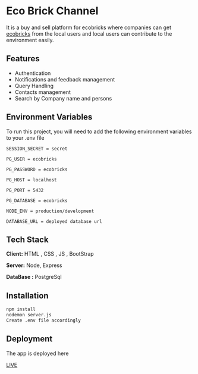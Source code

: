 
# Eco Brick Channel

It is a buy and sell platform for ecobricks where companies can get [ecobricks](https://en.wikipedia.org/wiki/Ecobricks) from the local users and local users can contribute to the environment easily.


## Features

- Authentication
- Notifications and feedback management
- Query Handling
- Contacts management
- Search by Company name and persons


## Environment Variables

To run this project, you will need to add the following environment variables to your .env file

`SESSION_SECRET = secret`

`PG_USER = ecobricks`

`PG_PASSWORD = ecobricks`

`PG_HOST = localhost`

`PG_PORT = 5432`

`PG_DATABASE = ecobricks`

`NODE_ENV = production/development`

`DATABASE_URL = deployed database url`


## Tech Stack

**Client:** HTML , CSS , JS , BootStrap

**Server:** Node, Express

**DataBase :** PostgreSql


## Installation

```bash
npm install
nodemon server.js
Create .env file accordingly 

```
    
## Deployment

The app is deployed here

[LIVE](https://ecobricks.herokuapp.com/)



